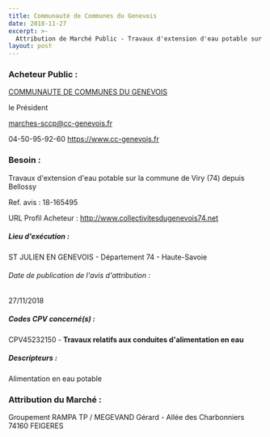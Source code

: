 ```yaml
---
title: Communauté de Communes du Genevois
date: 2018-11-27
excerpt: >-
  Attribution de Marché Public - Travaux d'extension d'eau potable sur la commune de Viry (74) depuis Bellossy
layout: post
---
```


### Acheteur Public : 
<a href="/acheteur-137/siren-247400690"> COMMUNAUTE DE COMMUNES DU GENEVOIS</a><br/>

le Président

marches-sccp@cc-genevois.fr

04-50-95-92-60
https://www.cc-genevois.fr
### Besoin :

Travaux d'extension d'eau potable sur la commune de Viry (74) depuis Bellossy

Ref. avis : 18-165495

URL Profil Acheteur : http://www.collectivitesdugenevois74.net

##### Lieu d'exécution :

ST JULIEN EN GENEVOIS - Département 74 - Haute-Savoie

###### Date de publication de l'avis d'attribution : 
27/11/2018

##### Codes CPV concerné(s) :
CPV45232150 - **Travaux relatifs aux conduites d'alimentation en eau** <br/>

##### Descripteurs :
Alimentation en eau potable <br/>

### Attribution du Marché :
Groupement RAMPA TP / MEGEVAND Gérard - Allée des Charbonniers 74160 FEIGERES <br/>
